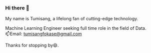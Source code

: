 ### Hi there 👋
My name is Tumisang, a lifelong fan of cutting-edge technology.
<br>
<!---**TumisangF/TumisangF** is a ✨ _special_ ✨ repository because its `README.md` (this file) appears on your GitHub profile.!
<!--- 🔭 I -->
<!--- 🔭 I  -->
<!--- 
<!--- 👯 I’m looking to collaborate on ... -->
<!--- 🤔 I’m looking for help with ...-->
<!--- 💬 Ask me about ...-->
<!--- 📫 How to reach me: ...-->
<!--- 😄 Pronouns: ...
<!--- ⚡ Fun fact: ...-->
Machine Learning Engineer seeking full time role in the field of Data. 
<br>
📫Email: tumisangfokase@gmail.com
<br>

Thanks for stopping by😄.
